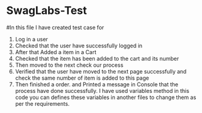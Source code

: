 # SwagLabs-Test
#In this file I have created test case for 
1. Log in a user
2. Checked that the user have successfully logged in
3. After that Added a item in a Cart
4. Checked that the item has been added to the cart and its number
5. Then moved to the next check our process
6. Verified that the user have moved to the next page successfully and check the same number of item is added to this page
7. Then finished a order. and Printed a message in Console that the process have done successfully.
I have used variables method in this code you can defines these variables in another files to change them as per the requirements.
